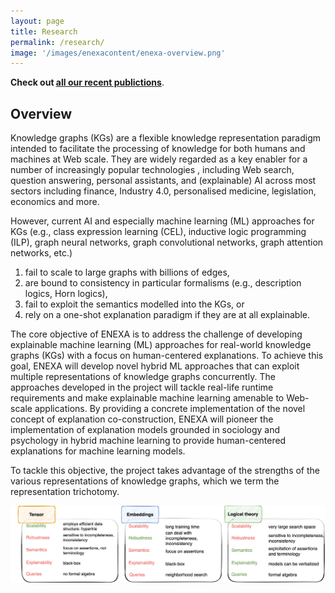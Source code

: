 ```yaml
---
layout: page
title: Research
permalink: /research/
image: '/images/enexacontent/enexa-overview.png'
---
```


__Check out [all our recent publictions](../publications/)__.

## Overview

Knowledge graphs (KGs) are a flexible knowledge representation paradigm intended to facilitate the processing of knowledge for both humans and machines at Web scale. They are widely regarded as a key enabler for a number of increasingly popular technologies , including Web search, question answering, personal assistants, and (explainable) AI across most sectors including finance, Industry 4.0, personalised medicine, legislation, economics and more.

However, current AI and especially machine learning (ML) approaches for KGs (e.g., class expression learning (CEL), inductive logic programming (ILP), graph neural networks, graph convolutional networks, graph attention networks, etc.) 
1.	fail to scale to large graphs with billions of edges,  
2.	are bound to consistency in particular formalisms (e.g., description logics, Horn logics),  
3.	fail to exploit the semantics modelled into the KGs,  or 
4.	rely on a one-shot explanation paradigm if they are at all explainable. 


The core objective of ENEXA is to address the challenge of developing explainable machine learning (ML) approaches for real-world knowledge graphs (KGs) with a focus on human-centered explanations. To achieve this goal, ENEXA will develop novel hybrid ML approaches that can exploit multiple representations of knowledge graphs concurrently. The approaches developed in the project will tackle real-life runtime requirements and make explainable machine learning amenable to Web-scale applications. By providing a concrete implementation of the novel concept of explanation co-construction, ENEXA will pioneer the implementation of explanation models grounded in sociology and psychology in hybrid machine learning to provide human-centered explanations for machine learning models.

To tackle this objective, the project takes advantage of the strengths of the various representations of knowledge graphs, which we term the representation trichotomy. 

![trichotomy](/images/enexacontent/kg-trichotomy-table.png)

